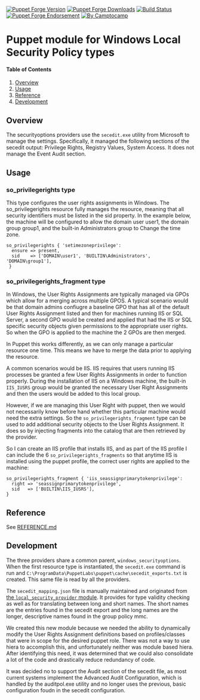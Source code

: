 [![Puppet Forge Version](http://img.shields.io/puppetforge/v/camptocamp/windows_securityoptions.svg)](https://forge.puppetlabs.com/camptocamp/windows_securityoptions)
[![Puppet Forge Downloads](http://img.shields.io/puppetforge/dt/camptocamp/windows_securityoptions.svg)](https://forge.puppetlabs.com/camptocamp/windows_securityoptions)
[![Build Status](https://img.shields.io/travis/camptocamp/puppet-windows_securityoptions/master.svg)](https://travis-ci.org/camptocamp/puppet-windows_securityoptions)
[![Puppet Forge Endorsement](https://img.shields.io/puppetforge/e/camptocamp/windows_securityoptions.svg)](https://forge.puppetlabs.com/camptocamp/windows_securityoptions)
[![By Camptocamp](https://img.shields.io/badge/by-camptocamp-fb7047.svg)](http://www.camptocamp.com)

# Puppet module for Windows Local Security Policy types

#### Table of Contents
1. [Overview](#overview)
2. [Usage](#usage)
3. [Reference](#reference)
4. [Development](#development)


## Overview

The securityoptions providers use the `secedit.exe` utility from Microsoft
to manage the settings.
Specifically, it managed the following sections of the secedit output:
Privilege Rights, Registry Values, System Access.
It does not manage the Event Audit section.


## Usage

### so_privilegerights type

This type configures the user rights assignments in Windows. 
The so_privilegerights resource fully manages the resource,
meaning that all security identifiers must be listed in the sid property.
In the example below, the machine will be configured to allow the domain user user1,
the domain group group1, and the built-in Administrators group to Change the time zone.

```puppet
so_privilegerights { 'setimezoneprivilege':
  ensure => present,
  sid    => ['DOMAIN\user1', 'BUILTIN\Administrators', 'DOMAIN\group1'],
 }
```

### so_privilegerights_fragment type

In Windows, the User Rights Assignments are typically managed via GPOs
which allow for a merging across multiple GPOS.
A typical scenario would be that domain admins confiugre a baseline GPO
that has all of the default User Rights Assignment listed and then for
machines running IIS or SQL Server, a second GPO would be created and
applied that had the IIS or SQL specific security objects given permissions
to the appropriate user rights. 
So when the GPO is applied to the machine the 2 GPOs are then merged.

In Puppet this works differently, as we can only manage a particular resource
one time.  This means we have to merge the data prior to applying the resource.

A common scenarios would be IIS.  IIS requires that users running IIS
processes be granted a few User Rights Assignments in order to function properly.
During the installation of IIS on a Windows machine, the built-in `IIS_IUSRS`
group would be granted the necessary User Right Assignments and then
the users would be added to this local group.

However, if we are managing this User Right with puppet, then we would not
necessarily know before hand whether this particular machine would need
the extra settings.
So the `so_privilegerights_fragment` type can be used to add additional
security objects to the User Rights Assignment.
It does so by injecting fragments into the catalog that are then retrieved
by the provider.

So I can create an IIS profile that installs IIS, and as part of the IIS profile
I can include the 6 `so_privilegerights_fragments` so that anytime IIS
is installed using the puppet profile, the correct user rights are applied
to the machine:

```puppet
so_privilegerights_fragment { 'iis_seassignprimarytokenprivilege':
  right => 'seassignprimarytokenprivilege',
  sid   => ['BUILTIN\IIS_IUSRS'],
}
```


## Reference

See [REFERENCE.md](REFERENCE.md)



## Development

The three providers share a common parent, `windows_securityoptions`.
When the first resource type is instantiated, the `secedit.exe` command is run
and `C:\ProgramData\PuppetLabs\puppet\cache\secedit_exports.txt` is created.
This same file is read by all the providers.

The `secedit_mapping.json` file is manually maintained and originated from
[the `local_security_provider` module](https://forge.puppet.com/ayohrling/local_security_policy).
It provides for type validity checking as well as for translating between
long and short names.
The short names are the entries found in the secedit export and the long names
are the longer, descriptive names found in the group policy mmc.

We created this new module because we needed the ability to dynamically modify the User Rights Assignment definitions based on profiles/classes that were in scope for the desired puppet role.  There was not a way to use hiera to accomplish this, and unfortunately neither was module based hiera.  After identifying this need, it was determined that we could also consolidate a lot of the code and drastically reduce redundancy of code.

It was decided no to support the Audit section of the secedit file, as most current systems implement the Advanced Audit Configuration, which is handled by the auditpol.exe utility and no longer uses the previous, basic configuration foudn in the secedit configuration.
